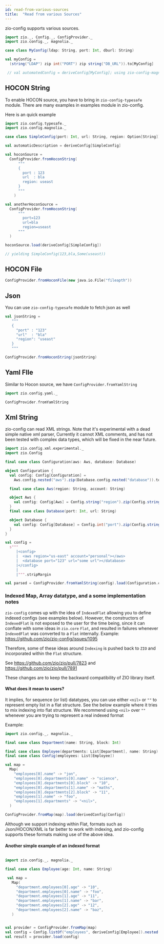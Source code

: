 ```yaml
---
id: read-from-various-sources
title:  "Read from various Sources"
---
```


zio-config supports various sources.

```scala mdoc:silent
import zio._, Config._, ConfigProvider._
import zio.config._, magnolia._
```

```scala mdoc:silent
case class MyConfig(ldap: String, port: Int, dburl: String)
```

```scala mdoc:silent
val myConfig =
  (string("LDAP") zip int("PORT") zip string("DB_URL")).to[MyConfig]

 // val automatedConfig = deriveConfig[MyConfig]; using zio-config-magnolia
```


## HOCON String

To enable HOCON source, you have to bring in `zio-config-typesafe` module.
There are many examples in examples module in zio-config.

Here is an quick example

```scala mdoc:silent
import zio.config.typesafe._
import zio.config.magnolia._
```

```scala mdoc:silent
case class SimpleConfig(port: Int, url: String, region: Option[String])

val automaticDescription = deriveConfig[SimpleConfig]

val hoconSource =
  ConfigProvider.fromHoconString(
      """
      {
        port : 123
        url  : bla
        region: useast
      }
      """
    )

val anotherHoconSource =
  ConfigProvider.fromHoconString(
      """
        port=123
        url=bla
        region=useast
      """
  )

hoconSource.load(deriveConfig[SimpleConfig])

// yielding SimpleConfig(123,bla,Some(useast))
```

## HOCON File

```scala mdoc:silent
ConfigProvider.fromHoconFile(new java.io.File("fileapth"))
```

## Json

You can use `zio-config-typesafe` module to fetch json as well

```scala mdoc:silent
val jsonString =
   """
   {
     "port" : "123"
     "url"  : "bla"
     "region": "useast"
   }
   """

ConfigProvider.fromHoconString(jsonString)
```

## Yaml FIle

Similar to Hocon source, we have `ConfigProvider.fromYamlString`

```scala
import zio.config.yaml._

ConfigProvider.fromYamlString
```

## Xml String

zio-config can read XML strings. Note that it's experimental with a dead simple native xml parser, 
Currently it cannot XML comments, and has not been tested with complex data types, which will be fixed in the near future.

```scala
import zio.config.xml.experimental._
import zio.Config

final case class Configuration(aws: Aws, database: Database)

object Configuration {
  val config: Config[Configuration] =
    Aws.config.nested("aws").zip(Database.config.nested("database")).to[Configuration].nested("config")

  final case class Aws(region: String, account: String)

  object Aws {
    val config: Config[Aws] = Config.string("region").zip(Config.string("account")).to[Aws]
  }
  final case class Database(port: Int, url: String)

  object Database {
    val config: Config[Database] = Config.int("port").zip(Config.string("url")).to[Database]
  }
}

val config =
  s"""
     |<config>
     |  <aws region="us-east" account="personal"></aws>
     |  <database port="123" url="some url"></database>
     |</config>
     |
     |""".stripMargin

val parsed = ConfigProvider.fromYamlString(config).load(Configuration.config)
```


### Indexed Map, Array datatype, and a some implementation notes

`zio-config` comes up with the idea of `IndexedFlat` allowing you to define indexed configs (see examples below).
However, the constructors of `IndexedFlat` is not exposed to the user for the time being, since it can conflate with some ideas in `zio.core` `Flat`,
and resulted in failures whenever `IndexedFlat` was converted to a `Flat` internally. Example: https://github.com/zio/zio-config/issues/1095

Therefore, some of these ideas around `Indexing` is  pushed back to `ZIO` and incorporated within the `Flat` structure.

See https://github.com/zio/zio/pull/7823 and https://github.com/zio/zio/pull/7891

These changes are to keep the backward compatibility of ZIO library itself.

#### What does it mean to users?
It implies, for sequence (or list) datatypes, you can use either `<nil>` or `""` to represent empty list in a flat structure.
See the below example where it tries to mix indexing into flat structure.
We recommend using `<nil>` over `""` whenever you are trying  to represent a real indexed format

Example:

```scala
import zio.config._, magnolia._

final case class Department(name: String, block: Int)

final case class Employee(departments: List[Department], name: String)
final case class Config(employees: List[Employee])

val map =
  Map(
    "employees[0].name" -> "jon",
    "employees[0].departments[0].name" -> "science",
    "employees[0].departments[0].block" -> "10",
    "employees[0].departments[1].name" -> "maths",
    "employees[0].departments[2].block" -> "11",
    "employees[1].name" -> "foo",
    "employees[1].departments" -> "<nil>",
  )

ConfigProvider.fromMap(map).load(derivedConfig[Config])
```

Although we support indexing within Flat, formats such as Json/HOCON/XML is far better to work with indexing,
and zio-config supports these formats making use of the above idea.


#### Another simple example of an indexed format

```scala

import zio.config._, magnolia._

final case class Employee(age: Int, name: String)

 val map = 
   Map(
     "department.employees[0].age" -> "10",
     "department.employees[0].name" -> "foo",
     "department.employees[1].age" -> "11",
     "department.employees[1].name" -> "bar",
     "department.employees[2].age" -> "12",
     "department.employees[2].name" -> "baz",
   )


val provider = ConfigProvider.fromMap(map)
val config = Config.listOf("employees", deriveConfig[Employee]).nested("department")
val result = provider.load(config)
```

